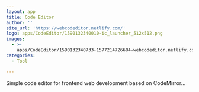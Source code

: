 ```yaml
---
layout: app
title: Code Editor
author: ''
site_url: 'https://webcodeditor.netlify.com/'
logo: apps/CodeEditor/1590132340010-ic_launcher_512x512.png
images:
  - >-
    apps/CodeEditor/1590132340733-1577214726684-webcodeditor.netlify.com_%28Appscope%29_%287%29.png
categories:
  - Tool

---
```

Simple code editor for frontend web development based on CodeMirror…
